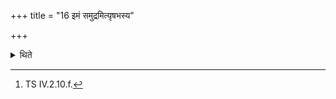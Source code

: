 +++
title = "16 इमं समुद्रमित्यृषभस्य"

+++

<details><summary>थिते</summary>

16. with imaṁ samudram[^3] (the head) of bull;  

[^3]: TS IV.2.10.f.  
</details>
